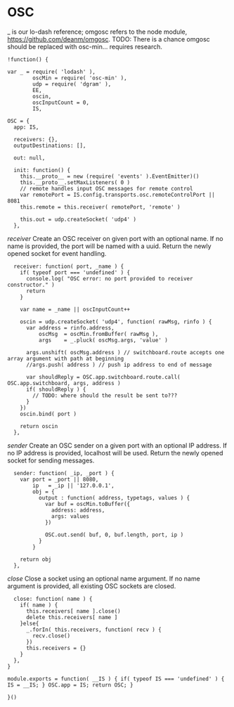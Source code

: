 OSC
===
_ is our lo-dash reference; omgosc refers to the node module, https://github.com/deanm/omgosc.
TODO: There is a chance omgosc should be replaced with osc-min... requires research.

    !function() {
      
    var _ = require( 'lodash' ), 
            oscMin = require( 'osc-min' ),
            udp = require( 'dgram' ),
            EE,
            oscin,
            oscInputCount = 0,
            IS,
		
    OSC = {
      app: IS,
      
      receivers: {},
      outputDestinations: [],
      
      out: null,
      
      init: function() {
        this.__proto__ = new (require( 'events' ).EventEmitter)()
        this.__proto__.setMaxListeners( 0 )
        // remote handles input OSC messages for remote control
        var remotePort = IS.config.transports.osc.remoteControlPort || 8081
        this.remote = this.receiver( remotePort, 'remote' )
        
        this.out = udp.createSocket( 'udp4' )
      },
      
*receiver* Create an OSC receiver on given port with an optional name. If no name is provided, the port
will be named with a uuid. Return the newly opened socket for event handling.
      
      receiver: function( port, _name ) {
        if( typeof port === 'undefined' ) {
          console.log( "OSC error: no port provided to receiver constructor." )
          return
        }
        
        var name = _name || oscInputCount++
            
        oscin = udp.createSocket( 'udp4', function( rawMsg, rinfo ) {
          var address = rinfo.address,
              oscMsg  = oscMin.fromBuffer( rawMsg ),
              args    = _.pluck( oscMsg.args, 'value' )
          
          args.unshift( oscMsg.address ) // switchboard.route accepts one array argument with path at beginning
          //args.push( address ) // push ip address to end of message              
    
          var shouldReply = OSC.app.switchboard.route.call( OSC.app.switchboard, args, address )
          if( shouldReply ) {
            // TODO: where should the result be sent to???
          }
        })
        oscin.bind( port )
        
        return oscin
      },

*sender* Create an OSC sender on a given port with an optional IP address. If no IP address is provided, localhost
will be used. Return the newly opened socket for sending messages.

      sender: function( _ip, _port ) {
        var port = _port || 8080,
            ip   = _ip || '127.0.0.1',
            obj = { 
              output : function( address, typetags, values ) {
                var buf = oscMin.toBuffer({
                  address: address,
                  args: values
                })
        
                OSC.out.send( buf, 0, buf.length, port, ip ) 
              }
            }
    
        return obj
      },

*close* Close a socket using an optional name argument. If no name argument is provided, all
existing OSC sockets are closed.
      
      close: function( name ) {
        if( name ) {
          this.receivers[ name ].close()
          delete this.receivers[ name ]
        }else{
          _.forIn( this.receivers, function( recv ) {
            recv.close()
          })
          this.receivers = {}
        }
      },
    }
    
    module.exports = function( __IS ) { if( typeof IS === 'undefined' ) { IS = __IS; } OSC.app = IS; return OSC; }
    
    }()
